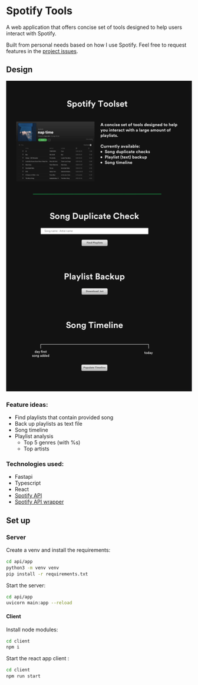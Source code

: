 # Spotify Tools

A web application that offers concise set of tools designed to help users interact with Spotify. 

Built from personal needs based on how I use Spotify. Feel free to request features in the [project issues](https://github.com/Kayra/spotify-tools/issues).

## Design

![UI design](docs/ui_design.png)

### Feature ideas:
* Find playlists that contain provided song
* Back up playlists as text file
* Song timeline
* Playlist analysis
  - Top 5 genres (with %s)
  - Top artists

### Technologies used:
* Fastapi
* Typescript
* React
* [Spotify API](https://developer.spotify.com/documentation/web-api/)
* [Spotify API wrapper](https://github.com/JMPerez/spotify-web-api-js)

## Set up

### Server

Create a venv and install the requirements:

```bash
cd api/app
python3 -m venv venv
pip install -r requirements.txt
```

Start the server:

```bash
cd api/app
uvicorn main:app --reload
```

#### Client

Install node modules:

```bash
cd client
npm i
```

Start the react app client :

```bash
cd client
npm run start
```

